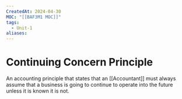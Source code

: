 ```yaml
---
CreatedAt: 2024-04-30
MOC: "[[BAF3M1 MOC]]"
tags:
  - Unit-1
aliases: 
---
```

# Continuing Concern Principle
An accounting principle that states that an [[Accountant]] must always assume that a business is going to continue to operate into the future unless it is known it is not.
